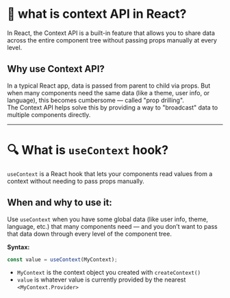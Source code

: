 # 🧠 what is context API in React?
In React, the Context API is a built-in feature that allows you to share data across the entire component tree without passing props manually at every level.

## Why use Context API?
In a typical React app, data is passed from parent to child via props. But when many components need the same data (like a theme, user info, or language), this becomes cumbersome — called "prop drilling".  
The Context API helps solve this by providing a way to "broadcast" data to multiple components directly.
<!-- How it works? (3 steps) -> described in the project -->

---

# 🔍 What is `useContext` hook?
`useContext` is a React hook that lets your components read values from a context without needing to pass props manually.

## When and why to use it:
Use `useContext` when you have some global data (like user info, theme, language, etc.) that many components need — and you don’t want to pass that data down through every level of the component tree.

**Syntax:**
```js
const value = useContext(MyContext);
```

- `MyContext` is the context object you created with `createContext()`
- `value` is whatever value is currently provided by the nearest `<MyContext.Provider>`